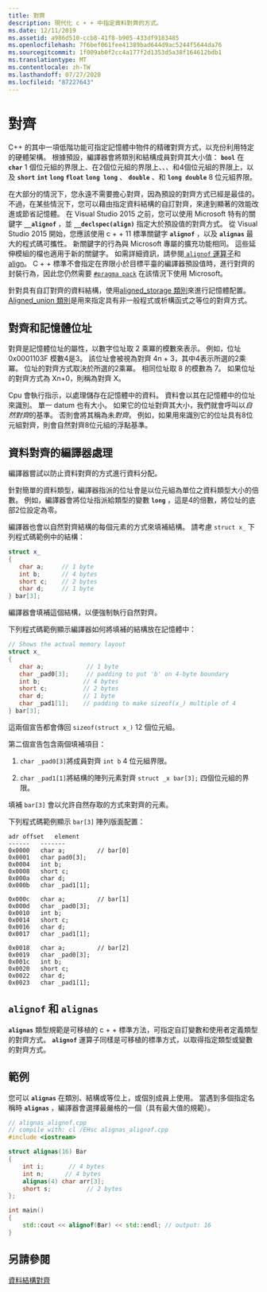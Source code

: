 ```yaml
---
title: 對齊
description: 現代化 c + + 中指定資料對齊的方式。
ms.date: 12/11/2019
ms.assetid: a986d510-ccb8-41f8-b905-433df9183485
ms.openlocfilehash: 7f6bef061fee41389bad644d9ac5244f5644da76
ms.sourcegitcommit: 1f009ab0f2cc4a177f2d1353d5a38f164612bdb1
ms.translationtype: MT
ms.contentlocale: zh-TW
ms.lasthandoff: 07/27/2020
ms.locfileid: "87227643"
---
```

# <a name="alignment"></a>對齊

C++ 的其中一項低階功能可指定記憶體中物件的精確對齊方式，以充份利用特定的硬體架構。 根據預設，編譯器會將類別和結構成員對齊其大小值： **`bool`** 在 **`char`** 1 個位元組的界限上、在2個位元組的界限上、、、和4個位元組的界限上，以及 **`short`** **`int`** **`long`** **`float`** **`long long`** 、 **`double`** 、和 **`long double`** 8 位元組界限。

在大部分的情況下，您永遠不需要擔心對齊，因為預設的對齊方式已經是最佳的。 不過，在某些情況下，您可以藉由指定資料結構的自訂對齊，來達到顯著的效能改進或節省記憶體。 在 Visual Studio 2015 之前，您可以使用 Microsoft 特有的關鍵字 **`__alignof`** ，並 **`__declspec(align)`** 指定大於預設值的對齊方式。 從 Visual Studio 2015 開始，您應該使用 c + + 11 標準關鍵字 **`alignof`** ，以及 **`alignas`** 最大的程式碼可攜性。 新關鍵字的行為與 Microsoft 專屬的擴充功能相同。 這些延伸模組的檔也適用于新的關鍵字。 如需詳細資訊，請參閱[ `alignof` 運算子](../cpp/alignof-operator.md)和[align](../cpp/align-cpp.md)。 C + + 標準不會指定在界限小於目標平臺的編譯器預設值時，進行對齊的封裝行為，因此您仍然需要 [`#pragma pack`](../preprocessor/pack.md) 在該情況下使用 Microsoft。

針對具有自訂對齊的資料結構，使用[aligned_storage 類別](../standard-library/aligned-storage-class.md)來進行記憶體配置。 [Aligned_union 類別](../standard-library/aligned-union-class.md)是用來指定具有非一般程式或析構函式之等位的對齊方式。

## <a name="alignment-and-memory-addresses"></a>對齊和記憶體位址

對齊是記憶體位址的屬性，以數字位址取 2 乘冪的模數來表示。 例如，位址0x0001103F 模數4是3。 該位址會被視為對齊 4n + 3，其中4表示所選的2乘冪。 位址的對齊方式取決於所選的2乘冪。 相同位址取 8 的模數為 7。 如果位址的對齊方式為 Xn+0，則稱為對齊 X。

Cpu 會執行指示，以處理儲存在記憶體中的資料。 資料會以其在記憶體中的位址來識別。 單一 datum 也有大小。 如果它的位址對齊其大小，我們就會呼叫以*自然對齊*的基準。 否則會將其稱為未*對齊*。 例如，如果用來識別它的位址具有8位元組對齊，則會自然對齊8位元組的浮點基準。

## <a name="compiler-handling-of-data-alignment"></a>資料對齊的編譯器處理

編譯器嘗試以防止資料對齊的方式進行資料分配。

針對簡單的資料類型，編譯器指派的位址會是以位元組為單位之資料類型大小的倍數。 例如，編譯器會將位址指派給類型的變數 **`long`** ，這是4的倍數，將位址的底部2位設定為零。

編譯器也會以自然對齊結構的每個元素的方式來填補結構。 請考慮 `struct x_` 下列程式碼範例中的結構：

```cpp
struct x_
{
   char a;     // 1 byte
   int b;      // 4 bytes
   short c;    // 2 bytes
   char d;     // 1 byte
} bar[3];
```

編譯器會填補這個結構，以便強制執行自然對齊。

下列程式碼範例顯示編譯器如何將填補的結構放在記憶體中：

```cpp
// Shows the actual memory layout
struct x_
{
   char a;            // 1 byte
   char _pad0[3];     // padding to put 'b' on 4-byte boundary
   int b;            // 4 bytes
   short c;          // 2 bytes
   char d;           // 1 byte
   char _pad1[1];    // padding to make sizeof(x_) multiple of 4
} bar[3];
```

這兩個宣告都會傳回 `sizeof(struct x_)` 12 個位元組。

第二個宣告包含兩個填補項目：

1. `char _pad0[3]`將成員對齊 `int b` 4 位元組界限。

1. `char _pad1[1]`將結構的陣列元素對齊 `struct _x bar[3];` 四個位元組的界限。

填補 `bar[3]` 會以允許自然存取的方式來對齊的元素。

下列程式碼範例顯示 `bar[3]` 陣列版面配置：

```Output
adr offset   element
------   -------
0x0000   char a;         // bar[0]
0x0001   char pad0[3];
0x0004   int b;
0x0008   short c;
0x000a   char d;
0x000b   char _pad1[1];

0x000c   char a;         // bar[1]
0x000d   char _pad0[3];
0x0010   int b;
0x0014   short c;
0x0016   char d;
0x0017   char _pad1[1];

0x0018   char a;         // bar[2]
0x0019   char _pad0[3];
0x001c   int b;
0x0020   short c;
0x0022   char d;
0x0023   char _pad1[1];
```

## <a name="alignof-and-alignas"></a>`alignof` 和 `alignas`

**`alignas`** 類型規範是可移植的 c + + 標準方法，可指定自訂變數和使用者定義類型的對齊方式。 **`alignof`** 運算子同樣是可移植的標準方式，以取得指定類型或變數的對齊方式。

## <a name="example"></a>範例

您可以 **`alignas`** 在類別、結構或等位上，或個別成員上使用。 當遇到多個指定名稱時 **`alignas`** ，編譯器會選擇最嚴格的一個（具有最大值的規範）。

```cpp
// alignas_alignof.cpp
// compile with: cl /EHsc alignas_alignof.cpp
#include <iostream>

struct alignas(16) Bar
{
    int i;       // 4 bytes
    int n;      // 4 bytes
    alignas(4) char arr[3];
    short s;          // 2 bytes
};

int main()
{
    std::cout << alignof(Bar) << std::endl; // output: 16
}
```

## <a name="see-also"></a>另請參閱

[資料結構對齊](https://en.wikipedia.org/wiki/Data_structure_alignment)
